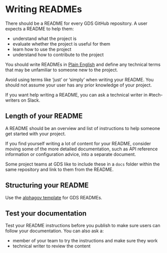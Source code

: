 # Writing READMEs

There should be a README for every GDS GitHub repository. A user expects a README to help them:

* understand what the project is
* evaluate whether the project is useful for them
* learn how to use the project
* understand how to contribute to the project

You should write READMEs in [Plain English](https://www.gov.uk/guidance/content-design/writing-for-gov-uk#plain-english) and define any technical terms that may be unfamiliar to someone new to the project.

Avoid using terms like ‘just’ or ‘simply’ when writing your README. You should not assume your user has any prior knowledge of your project.

If you want help writing a README, you can ask a technical writer in #tech-writers on Slack.

## Length of your README

A README should be an overview and list of instructions to help someone get started with your project.

If you find yourself writing a lot of content for your README, consider moving some of the more detailed documentation, such as API reference information or configuration advice, into a separate document.

Some project teams at GDS like to include these in a `docs` folder within the same repository and link to them from the README.

## Structuring your README
Use the [alphagov template](https://github.com/alphagov/readme-template/blob/master/README.md) for GDS READMEs.

## Test your documentation

Test your README instructions before you publish to make sure users can follow your documentation. You can also ask a:

* member of your team to try the instructions and make sure they work
* technical writer to review the content
